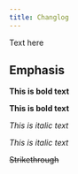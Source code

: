 ```yaml
---
title: Changlog
---
```


Text here

## Emphasis

**This is bold text**

__This is bold text__

*This is italic text*

_This is italic text_

~~Strikethrough~~